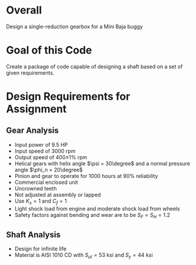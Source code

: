 # Overall

Design a single-reduction gearbox for a Mini Baja buggy

# Goal of this Code

Create a package of code capable of designing a shaft based on a set of given requirements.

# Design Requirements for Assignment

## Gear Analysis
- Input power of 9.5 HP
- Input speed of 3000 rpm
- Output speed of 400$\pm$1% rpm
- Helical gears with helix angle $\psi = 30\degree$ and a normal pressure angle $\phi_n = 20\degree$
- Pinion and gear to operate for 1000 hours at 90% reliability
- Commercial enclosed unit
- Uncrowned teeth
- Not adjusted at assembly or lapped
- Use $K_s = 1$ and $C_f = 1$
- Light shock load from engine and moderate shock load from wheels
- Safety factors against bending and wear are to be $S_F = S_H = 1.2$

## Shaft Analysis
- Design for infinite life
- Material is AISI 1010 CD with $S_{ut} = 53$ ksi and $S_y = 44$ ksi
